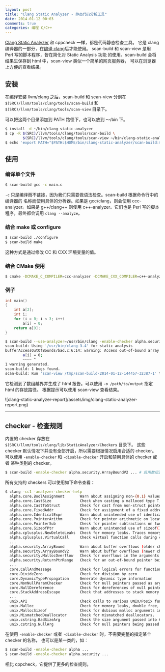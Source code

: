 ```yaml
---
layout: post
title: "Clang Static Analyzer - 静态代码分析工具"
date: 2014-01-12 00:03
comments: true
categories: 编程 C/C++
---
```


[Clang Static Analyzer](http://clang-analyzer.llvm.org/index.html) 和 cppcheck 一样，都是代码静态检查工具。
它是 clang 编译器的一部分，在[编译 clang](http://clang.llvm.org/get_started.html#build)后才能使用。
 scan-build 和 scan-view 是用 Perl 写的脚本程序，皆在简化对 Static Analysis 功能
的使用。scan-build 会将结果生保存到 html 中，scan-view 类似一个简单的网页服务器，
可以在浏览器上方便的查看结果。

<!-- more -->

## 安装 ##

在编译安装 llvm/clang 之后，scan-build 和 scan-view 分别在   
`$(SRC)/llvm/tools/clang/tools/scan-build` 和   
`$(SRC)/llvm/tools/clang/tools/scan-view` 目录下。

可以把这两个目录添加到 PATH 路径下，也可以放到 ～/bin 下。
```bash
$ install -d ~/bin/clang-static-analyzer
$ cp -R $(SRC)/llvm/tools/clang/tools/scan-build \
        $(SRC)/llvm/tools/clang/tools/scan-view ~/bin/clang-static-analyzer
$ echo 'export PATH="$PATH:$HOME/bin/clang-static-analyzer/scan-build:$HOME/bin/clang-static-analyzer/scan-view"' >> ~/.bashrc
```

## 使用 ##

### 编译单个文件 ###
```bash
$ scan-build gcc -c main.c
```

`-c` 只是编译而不链接，因为我们只需要做语法检查。scan-build 根据命令行中的编译器的
名称而使用具体的分析器。如果是 gcc/clang，则会使用 ccc-analyzer。如果是 g++/clang++ 则使用
c++-analyzer。它们也是 Perl 写的脚本程序，最终都会调用 `clang --analyze`。

### 结合 make 或 configure ###

```bash
$ scan-build ./configure
$ scan-build make
```

这种方式是通过修改 CC 和 CXX 环境变量的值。


### 结合 CMake 使用 ###

```bash
$ cmake -DCMAKE_C_COMPILER=ccc-analyzer -DCMAKE_CXX_COMPILER=c++-analyzer ..
```

### 例子 ###

```c
int main()
{
    int a[2];
    int i;
    for (i = 0; i < 3; i++)
        a[i] = 0;
    return a[0];
}
```

```bash
$ scan-build --use-analyzer=/usr/bin/clang -enable-checker alpha.security gcc bufferAccessOutOfBounds/bad.c
scan-build: Using '/usr/bin/clang-3.4' for static analysis
bufferAccessOutOfBounds/bad.c:6:14: warning: Access out-of-bound array element (buffer overflow)
        a[i] = 0;
        ~~~~ ^
1 warning generated.
scan-build: 1 bugs found.
scan-build: Run 'scan-view /tmp/scan-build-2014-01-12-144457-32387-1' to examine bug reports.
```

它检测到了数组越界并生成了 html 报告。可以使用 `-o /path/to/output` 指定 html 的存放路径。
根据提示可以使用 scan-view 查看结果。

![clang-static-analyzer-report]/assets/img/clang-static-analyzer-report.png)

------------------------------------

## checker - 检查规则 ##
内置的 checker 存放在 `$(SRC)/llvm/tools/clang/lib/StaticAnalyzer/Checkers` 目录下。
这些 checker 默认情况下并没有全部开启，所以需要根据情况启用合适的 checker。可以使用
`-enable-checker` 和 `-disable-checker` 开启和禁用具体的 checker 或者 某种类别的
checker。

```bash
$ scan-build -enable-checker alpha.security.ArrayBoundV2 ... # 启用数组边界检查
```

所有支持的 checkers 可以使用如下命令查看：
```bash
$ clang -cc1 -analyzer-checker-help
  alpha.core.BoolAssignment       Warn about assigning non-{0,1} values to Boolean variables
  alpha.core.CastSize             Check when casting a malloced type T, whether the size is a multiple of the size of T
  alpha.core.CastToStruct         Check for cast from non-struct pointer to struct pointer
  alpha.core.FixedAddr            Check for assignment of a fixed address to a pointer
  alpha.core.IdenticalExpr        Warn about unintended use of identical expressions in operators
  alpha.core.PointerArithm        Check for pointer arithmetic on locations other than array elements
  alpha.core.PointerSub           Check for pointer subtractions on two pointers pointing to different memory chunks
  alpha.core.SizeofPtr            Warn about unintended use of sizeof() on pointer expressions
  alpha.cplusplus.NewDeleteLeaks  Check for memory leaks. Traces memory managed by new/delete.
  alpha.cplusplus.VirtualCall     Check virtual function calls during construction or destruction
  ...
  alpha.security.ArrayBound       Warn about buffer overflows (older checker)
  alpha.security.ArrayBoundV2     Warn about buffer overflows (newer checker)
  alpha.security.MallocOverflow   Check for overflows in the arguments to malloc()
  alpha.security.ReturnPtrRange   Check for an out-of-bound pointer being returned to callers
  ...
  core.CallAndMessage             Check for logical errors for function calls and Objective-C message expressions (e.g., uninitialized arguments, null function pointers)
  core.DivideZero                 Check for division by zero
  core.DynamicTypePropagation     Generate dynamic type information
  core.NonNullParamChecker        Check for null pointers passed as arguments to a function whose arguments are references or marked with the 'nonnull' attribute
  core.NullDereference            Check for dereferences of null pointers
  core.StackAddressEscape         Check that addresses to stack memory do not escape the function
  ...
  unix.API                        Check calls to various UNIX/Posix functions
  unix.Malloc                     Check for memory leaks, double free, and use-after-free problems. Traces memory managed by malloc()/free().
  unix.MallocSizeof               Check for dubious malloc arguments involving sizeof
  unix.MismatchedDeallocator      Check for mismatched deallocators.
  unix.cstring.BadSizeArg         Check the size argument passed into C string functions for common erroneous patterns
  unix.cstring.NullArg            Check for null pointers being passed as arguments to C string functions
```

在使用 `-enable-checker` 或者 `-disable-checker` 时，不需要完整的指定某个 checker 的名称，
也可以是某一类的，如：    
```bash
$ scan-build -enable-checker alpha ...
$ scan-build -enable-checker alpha.security ...
```

相比 cppcheck，它提供了更多的检查规则。
